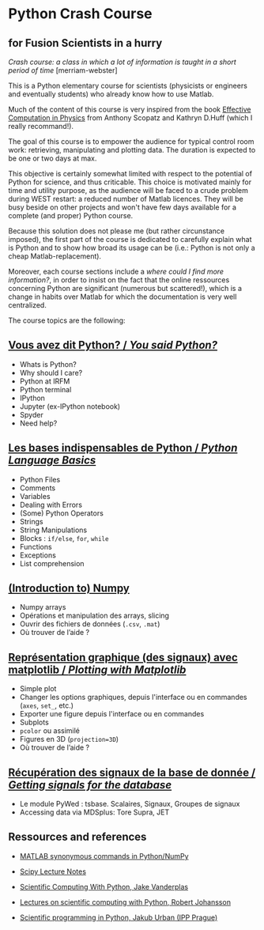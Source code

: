 # Python Crash Course 
## for Fusion Scientists in a hurry

_Crash course: a class in which a lot of information is taught in a short period of time_ [merriam-webster]

This is a Python elementary course for scientists (physicists or engineers and eventually students) who already know how to use Matlab. 

Much of the content of this course is very inspired from the book [Effective Computation in Physics](http://physics.codes/) from Anthony Scopatz and Kathryn D.Huff (which I really recommand!). 
 
The goal of this course is to empower the audience for typical control room work: retrieving, manipulating and plotting data. The duration is expected to be one or two days at max. 

This objective is certainly somewhat limited with respect to the potential of Python for science, and thus criticable. This choice is motivated mainly for time and utility purpose, as the audience will be faced to a crude problem during WEST restart: a reduced number of Matlab licences. They will be busy beside on other projects and won't have few days available for a complete (and proper) Python course. 

Because this solution does not please me (but rather circunstance imposed), the first part of the course is dedicated to carefully explain what is Python and to show how broad its usage can be (i.e.: Python is not only a cheap Matlab-replacement). 

Moreover, each course sections include a _where could I find more information?_, in order to insist on the fact that the online ressources concerning Python are significant (numerous but scattered!), which is a change in habits over Matlab for which the documentation is very well centralized.



The course topics are the following:

## [Vous avez dit Python? / _You said Python?_](http://nbviewer.ipython.org/format/slides/github/jhillairet/Fusion/blob/master/Python_Crash_Course/1-Introduction_to_Python.ipynb#/)

 - Whats is Python?
 - Why should I care?
 - Python at IRFM
 - Python terminal
 - IPython
 - Jupyter (ex-IPython notebook)
 - Spyder
 - Need help?
 
## [Les bases indispensables de Python / _Python Language Basics_](http://nbviewer.ipython.org/format/slides/github/jhillairet/Fusion/blob/master/Python_Crash_Course/2-Python_Basics.ipynb#/)

- Python Files
- Comments
- Variables
- Dealing with Errors
- (Some) Python Operators
- Strings
- String Manipulations
- Blocks : `if/else`, `for`, `while`
- Functions
- Exceptions
- List comprehension

## [(Introduction to) Numpy](http://nbviewer.ipython.org/format/slides/github/jhillairet/Fusion/blob/master/Python_Crash_Course/3-NumPy_Basics.ipynb#/)

- Numpy arrays
- Opérations et manipulation des arrays, slicing
- Ouvrir des fichiers de données (`.csv`, `.mat`)
- Où trouver de l’aide ?


## [Représentation graphique (des signaux) avec matplotlib / _Plotting with Matplotlib_](http://nbviewer.ipython.org/format/slides/github/jhillairet/Fusion/blob/master/Python_Crash_Course/4-Plotting_Basics.ipynb#/)

- Simple plot
- Changer les options graphiques, depuis l'interface  ou en commandes (`axes`, `set_`, etc.)
- Exporter une figure depuis l'interface ou en commandes
- Subplots
- `pcolor` ou assimilé
- Figures en 3D (`projection=3D`)
- Où trouver de l’aide ?

## [Récupération des signaux de la base de donnée / _Getting signals for the database_](http://nbviewer.ipython.org/format/slides/github/jhillairet/Fusion/blob/master/Python_Crash_Course/5-Fusion_data.ipynb#/)

- Le module PyWed : tsbase. Scalaires, Signaux, Groupes de signaux
- Accessing data via MDSplus: Tore Supra, JET 


## Ressources and references

- [MATLAB synonymous commands in Python/NumPy](http://mathesaurus.sourceforge.net)
- [Scipy Lecture Notes](http://www.scipy-lectures.org/)

- [Scientific Computing With Python, Jake Vanderplas](http://www.astro.washington.edu/users/vanderplas/Astr599_2014/)
- [Lectures on scientific computing with Python, Robert Johansson](https://github.com/jrjohansson/scientific-python-lectures)
- [Scientific programming in Python, Jakub Urban (IPP Prague)](http://www.pythonic.eu/fjfi/en/index.html)
